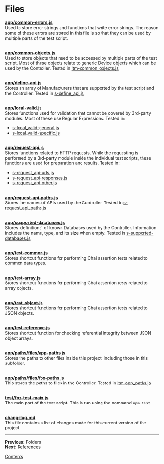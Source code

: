 # Files

**[app/common-errors.js](../app/common-errors.js)**  
Used to store error strings and functions that write error strings. The reason some of these errors are stored in this file is so that they can be used by multiple parts of the test script.

\
**[app/common-objects.js](../app/common-objects.js)**  
Used to store objects that need to be accessed by multiple parts of the test script. Most of these objects relate to generic Device objects which can be used by the Controller. Tested in [itm-common_objects.js](../test-parts/part-a-common_data/items/itm-common_objects.js)

\
**[app/define-api.js](../app/define-api.js)**  
Stores an array of Manufacturers that are supported by the test script and the Controller. Tested in [s-define_api.js](../test-parts/part-c-internal_scripts/scripts/s-define_api.js)

\
**[app/local-valid.js](../app/local-valid.js)**  
Stores functions used for validation that cannot be covered by 3rd-party modules. Most of these use Regular Expressions. Tested in:

* [s-local_valid-general.js](../test-parts/part-c-internal_scripts/scripts/s-local_valid-general.js)
* [s-local_valid-specific.js](../test-parts/part-c-internal_scripts/scripts/s-local_valid-specific.js)

\
**[app/request-api.js](../app/request-api.js)**  
Stores functions related to HTTP requests. While the requesting is performed by a 3rd-party module inside the individual test scripts, these functions are used for preparation and results. Tested in:

* [s-request_api-urls.js](../test-parts/part-c-internal_scripts/scripts/s-request_api-urls.js)
* [s-request_api-responses.js](../test-parts/part-c-internal_scripts/scripts/s-request_api-responses.js)
* [s-request_api-other.js](../test-parts/part-c-internal_scripts/scripts/s-request_api-other.js)

\
**[app/request-api-paths.js](../app/request-api-paths.js)**  
Stores the names of APIs used by the Controller. Tested in [s-request_api_paths.js](../test-parts/part-c-internal_scripts/scripts/s-request_api_paths.js)

\
**[app/supported-databases.js](../app/supported-databases.js)**  
Stores 'definitions' of known Databases used by the Controller. Information includes the name, type, and its size when empty. Tested in [s-supported-databases.js](../test-parts/part-c-internal_scripts/scripts/s-supported-databases.js)

\
**[app/test-common.js](../app/test-common.js)**  
Stores shortcut functions for performing Chai assertion tests related to common data types.

\
**[app/test-array.js](../app/test-array.js)**  
Stores shortcut functions for performing Chai assertion tests related to array objects.

\
**[app/test-object.js](../app/test-object.js)**  
Stores shortcut functions for performing Chai assertion tests related to JSON objects.

\
**[app/test-reference.js](../app/test-reference.js)**  
Stores shortcut function for checking referential integrity between JSON object arrays.

\
**[app/paths/files/app-paths.js](../app/paths/files/app-paths.js)**  
Stores the paths to other files inside this project, including those in this subfolder.

\
**[app/paths/files/fox-paths.js](../app/paths/files/fox-paths.js)**  
This stores the paths to files in the Controller. Tested in [itm-app_paths.js](../test-parts/part-a-common_data/items/itm-app_paths.js)

\
**[test/fox-test-main.js](../test/fox-test-main.js)**  
The main part of the test script. This is run using the command `npm test`

\
**[changelog.md](../changelog.md)**  
This file contains a list of changes made for this current version of the project.

---

**Previous:** [Folders](./folders.md)  
**Next:** [References](./references.md)

[Contents](./readme.md)
